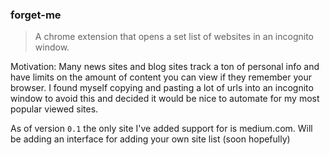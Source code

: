 ### forget-me

> A chrome extension that opens a set list of websites in an incognito window.

Motivation: Many news sites and blog sites track a ton of personal info and have limits on the amount of content you can view if they remember your browser. I found myself copying and pasting a lot of urls into an incognito window to avoid this and decided it would be nice to automate for my most popular viewed sites.

As of version `0.1` the only site I've added support for is medium.com. Will be adding an interface for adding your own site list (soon hopefully)
